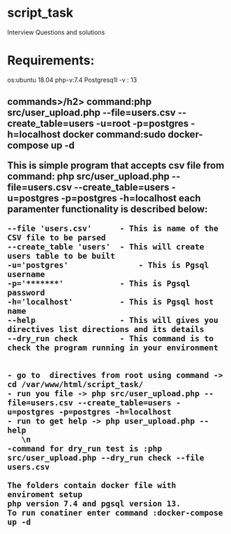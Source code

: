 # script_task
Interview  Questions and solutions
<h1>Requirements:</h1>
os:ubuntu 18.04
php-v:7.4
Postgresq1l -v : 13

<h2>commands>/h2>
command:php src/user_upload.php --file=users.csv --create_table=users -u=root -p=postgres -h=localhost
docker command:sudo docker-compose up -d

This is simple program that accepts csv file from command: php src/user_upload.php --file=users.csv --create_table=users -u=postgres -p=postgres -h=localhost 
each paramenter functionality is described below:
    
    --file 'users.csv'      - This is name of the CSV file to be parsed
    --create_table 'users'  - This will create users table to be built
    -u='postgres'               - This is Pgsql username
    -p='*******'            - This is Pgsql password
    -h='localhost'          - This is Pgsql host name
    --help                  - This will gives you directives list directions and its details
    --dry_run check         - This command is to check the program running in your environment
    
        
    - go to  directives from root using command -> cd /var/www/html/script_task/
    - run you file -> php src/user_upload.php --file=users.csv --create_table=users -u=postgres -p=postgres -h=localhost
    - run to get help -> php user_upload.php --help
       \n
    -command for dry_run test is :php src/user_upload.php --dry_run check --file users.csv

    The folders contain docker file with enviroment setup
    php version 7.4 and pgsql version 13.
    To run conatiner enter command :docker-compose up -d 
